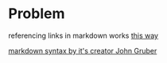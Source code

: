 # Problem

referencing links in markdown works [this way]

[this way]: referencetothisway.

[markdown syntax by it's creator John Gruber](https://daringfireball.net/projects/markdown/syntax)
